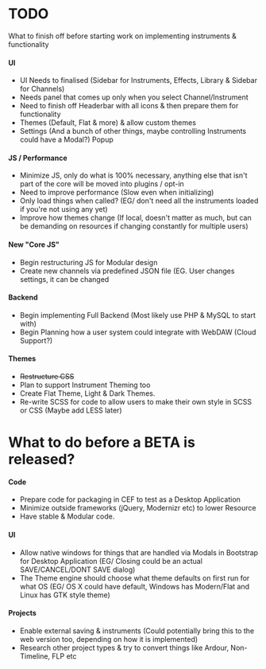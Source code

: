 TODO
====

What to finish off before starting work on implementing instruments & functionality



#### UI

* UI Needs to finalised (Sidebar for Instruments, Effects, Library & Sidebar for Channels)
* Needs panel that comes up only when you select Channel/Instrument
* Need to finish off Headerbar with all icons & then prepare them for functionality
* Themes (Default, Flat & more) & allow custom themes
* Settings (And a bunch of other things, maybe controlling Instruments could have a Modal?) Popup

#### JS / Performance

* Minimize JS, only do what is 100% necessary, anything else that isn't part of the core will be moved into plugins / opt-in
* Need to improve performance (Slow even when initializing)
* Only load things when called? (EG/ don't need all the instruments loaded if you're not using any yet)
* Improve how themes change (If local, doesn't matter as much, but can be demanding on resources if changing constantly for multiple users)

#### New "Core JS"

* Begin restructuring JS for Modular design
* Create new channels via predefined JSON file (EG. User changes settings, it can be changed 

#### Backend

* Begin implementing Full Backend (Most likely use PHP & MySQL to start with)
* Begin Planning how a user system could integrate with WebDAW (Cloud Support?)

#### Themes

* ~~Restructure CSS~~
* Plan to support Instrument Theming too
* Create Flat Theme, Light & Dark Themes.
* Re-write SCSS for code to allow users to make their own style in SCSS or CSS (Maybe add LESS later)

What to do before a BETA is released?
===

#### Code

* Prepare code for packaging in CEF to test as a Desktop Application
* Minimize outside frameworks (jQuery, Modernizr etc) to lower Resource
* Have stable & Modular code.

#### UI

* Allow native windows for things that are handled via Modals in Bootstrap for Desktop Application (EG/ Closing could be an actual SAVE/CANCEL/DONT SAVE dialog)
* The Theme engine should choose what theme defaults on first run for what OS (EG/ OS X could have default, Windows has Modern/Flat and Linux has GTK style theme)

#### Projects
* Enable external saving & instruments (Could potentially bring this to the web version too, depending on how it is implemented)
* Research other project types & try to convert things like Ardour, Non-Timeline, FLP etc